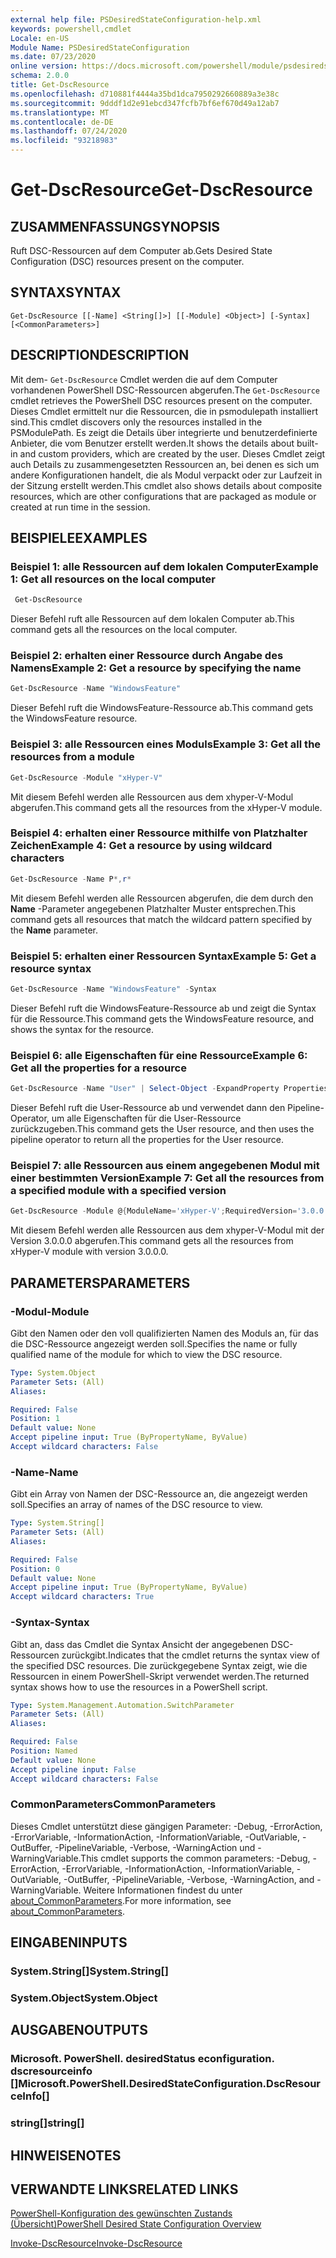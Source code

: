 ```yaml
---
external help file: PSDesiredStateConfiguration-help.xml
keywords: powershell,cmdlet
Locale: en-US
Module Name: PSDesiredStateConfiguration
ms.date: 07/23/2020
online version: https://docs.microsoft.com/powershell/module/psdesiredstateconfiguration/get-dscresource?view=powershell-7&WT.mc_id=ps-gethelp
schema: 2.0.0
title: Get-DscResource
ms.openlocfilehash: d710881f4444a35bd1dca7950292660889a3e38c
ms.sourcegitcommit: 9dddf1d2e91ebcd347fcfb7bf6ef670d49a12ab7
ms.translationtype: MT
ms.contentlocale: de-DE
ms.lasthandoff: 07/24/2020
ms.locfileid: "93218983"
---
```

# <span data-ttu-id="8ea98-103">Get-DscResource</span><span class="sxs-lookup"><span data-stu-id="8ea98-103">Get-DscResource</span></span>

## <span data-ttu-id="8ea98-104">ZUSAMMENFASSUNG</span><span class="sxs-lookup"><span data-stu-id="8ea98-104">SYNOPSIS</span></span>
<span data-ttu-id="8ea98-105">Ruft DSC-Ressourcen auf dem Computer ab.</span><span class="sxs-lookup"><span data-stu-id="8ea98-105">Gets Desired State Configuration (DSC) resources present on the computer.</span></span>

## <span data-ttu-id="8ea98-106">SYNTAX</span><span class="sxs-lookup"><span data-stu-id="8ea98-106">SYNTAX</span></span>

```
Get-DscResource [[-Name] <String[]>] [[-Module] <Object>] [-Syntax] [<CommonParameters>]
```

## <span data-ttu-id="8ea98-107">DESCRIPTION</span><span class="sxs-lookup"><span data-stu-id="8ea98-107">DESCRIPTION</span></span>

<span data-ttu-id="8ea98-108">Mit dem- `Get-DscResource` Cmdlet werden die auf dem Computer vorhandenen PowerShell DSC-Ressourcen abgerufen.</span><span class="sxs-lookup"><span data-stu-id="8ea98-108">The `Get-DscResource` cmdlet retrieves the PowerShell DSC resources present on the computer.</span></span> <span data-ttu-id="8ea98-109">Dieses Cmdlet ermittelt nur die Ressourcen, die in psmodulepath installiert sind.</span><span class="sxs-lookup"><span data-stu-id="8ea98-109">This cmdlet discovers only the resources installed in the PSModulePath.</span></span> <span data-ttu-id="8ea98-110">Es zeigt die Details über integrierte und benutzerdefinierte Anbieter, die vom Benutzer erstellt werden.</span><span class="sxs-lookup"><span data-stu-id="8ea98-110">It shows the details about built-in and custom providers, which are created by the user.</span></span> <span data-ttu-id="8ea98-111">Dieses Cmdlet zeigt auch Details zu zusammengesetzten Ressourcen an, bei denen es sich um andere Konfigurationen handelt, die als Modul verpackt oder zur Laufzeit in der Sitzung erstellt werden.</span><span class="sxs-lookup"><span data-stu-id="8ea98-111">This cmdlet also shows details about composite resources, which are other configurations that are packaged as module or created at run time in the session.</span></span>

## <span data-ttu-id="8ea98-112">BEISPIELE</span><span class="sxs-lookup"><span data-stu-id="8ea98-112">EXAMPLES</span></span>

### <span data-ttu-id="8ea98-113">Beispiel 1: alle Ressourcen auf dem lokalen Computer</span><span class="sxs-lookup"><span data-stu-id="8ea98-113">Example 1: Get all resources on the local computer</span></span>

```powershell
 Get-DscResource
```

<span data-ttu-id="8ea98-114">Dieser Befehl ruft alle Ressourcen auf dem lokalen Computer ab.</span><span class="sxs-lookup"><span data-stu-id="8ea98-114">This command gets all the resources on the local computer.</span></span>

### <span data-ttu-id="8ea98-115">Beispiel 2: erhalten einer Ressource durch Angabe des Namens</span><span class="sxs-lookup"><span data-stu-id="8ea98-115">Example 2: Get a resource by specifying the name</span></span>

```powershell
Get-DscResource -Name "WindowsFeature"
```

<span data-ttu-id="8ea98-116">Dieser Befehl ruft die WindowsFeature-Ressource ab.</span><span class="sxs-lookup"><span data-stu-id="8ea98-116">This command gets the WindowsFeature resource.</span></span>

### <span data-ttu-id="8ea98-117">Beispiel 3: alle Ressourcen eines Moduls</span><span class="sxs-lookup"><span data-stu-id="8ea98-117">Example 3: Get all the resources from a module</span></span>

```powershell
Get-DscResource -Module "xHyper-V"
```

<span data-ttu-id="8ea98-118">Mit diesem Befehl werden alle Ressourcen aus dem xhyper-V-Modul abgerufen.</span><span class="sxs-lookup"><span data-stu-id="8ea98-118">This command gets all the resources from the xHyper-V module.</span></span>

### <span data-ttu-id="8ea98-119">Beispiel 4: erhalten einer Ressource mithilfe von Platzhalter Zeichen</span><span class="sxs-lookup"><span data-stu-id="8ea98-119">Example 4: Get a resource by using wildcard characters</span></span>

```powershell
Get-DscResource -Name P*,r*
```

<span data-ttu-id="8ea98-120">Mit diesem Befehl werden alle Ressourcen abgerufen, die dem durch den **Name** -Parameter angegebenen Platzhalter Muster entsprechen.</span><span class="sxs-lookup"><span data-stu-id="8ea98-120">This command gets all resources that match the wildcard pattern specified by the **Name** parameter.</span></span>

### <span data-ttu-id="8ea98-121">Beispiel 5: erhalten einer Ressourcen Syntax</span><span class="sxs-lookup"><span data-stu-id="8ea98-121">Example 5: Get a resource syntax</span></span>

```powershell
Get-DscResource -Name "WindowsFeature" -Syntax
```

<span data-ttu-id="8ea98-122">Dieser Befehl ruft die WindowsFeature-Ressource ab und zeigt die Syntax für die Ressource.</span><span class="sxs-lookup"><span data-stu-id="8ea98-122">This command gets the WindowsFeature resource, and shows the syntax for the resource.</span></span>

### <span data-ttu-id="8ea98-123">Beispiel 6: alle Eigenschaften für eine Ressource</span><span class="sxs-lookup"><span data-stu-id="8ea98-123">Example 6: Get all the properties for a resource</span></span>

```powershell
Get-DscResource -Name "User" | Select-Object -ExpandProperty Properties
```

<span data-ttu-id="8ea98-124">Dieser Befehl ruft die User-Ressource ab und verwendet dann den Pipeline-Operator, um alle Eigenschaften für die User-Ressource zurückzugeben.</span><span class="sxs-lookup"><span data-stu-id="8ea98-124">This command gets the User resource, and then uses the pipeline operator to return all the properties for the User resource.</span></span>

### <span data-ttu-id="8ea98-125">Beispiel 7: alle Ressourcen aus einem angegebenen Modul mit einer bestimmten Version</span><span class="sxs-lookup"><span data-stu-id="8ea98-125">Example 7: Get all the resources from a specified module with a specified version</span></span>

```powershell
Get-DscResource -Module @{ModuleName='xHyper-V';RequiredVersion='3.0.0.0'}
```

<span data-ttu-id="8ea98-126">Mit diesem Befehl werden alle Ressourcen aus dem xhyper-V-Modul mit der Version 3.0.0.0 abgerufen.</span><span class="sxs-lookup"><span data-stu-id="8ea98-126">This command gets all the resources from xHyper-V module with version 3.0.0.0.</span></span>

## <span data-ttu-id="8ea98-127">PARAMETERS</span><span class="sxs-lookup"><span data-stu-id="8ea98-127">PARAMETERS</span></span>

### <span data-ttu-id="8ea98-128">-Modul</span><span class="sxs-lookup"><span data-stu-id="8ea98-128">-Module</span></span>

<span data-ttu-id="8ea98-129">Gibt den Namen oder den voll qualifizierten Namen des Moduls an, für das die DSC-Ressource angezeigt werden soll.</span><span class="sxs-lookup"><span data-stu-id="8ea98-129">Specifies the name or fully qualified name of the module for which to view the DSC resource.</span></span>

```yaml
Type: System.Object
Parameter Sets: (All)
Aliases:

Required: False
Position: 1
Default value: None
Accept pipeline input: True (ByPropertyName, ByValue)
Accept wildcard characters: False
```

### <span data-ttu-id="8ea98-130">-Name</span><span class="sxs-lookup"><span data-stu-id="8ea98-130">-Name</span></span>

<span data-ttu-id="8ea98-131">Gibt ein Array von Namen der DSC-Ressource an, die angezeigt werden soll.</span><span class="sxs-lookup"><span data-stu-id="8ea98-131">Specifies an array of names of the DSC resource to view.</span></span>

```yaml
Type: System.String[]
Parameter Sets: (All)
Aliases:

Required: False
Position: 0
Default value: None
Accept pipeline input: True (ByPropertyName, ByValue)
Accept wildcard characters: True
```

### <span data-ttu-id="8ea98-132">-Syntax</span><span class="sxs-lookup"><span data-stu-id="8ea98-132">-Syntax</span></span>

<span data-ttu-id="8ea98-133">Gibt an, dass das Cmdlet die Syntax Ansicht der angegebenen DSC-Ressourcen zurückgibt.</span><span class="sxs-lookup"><span data-stu-id="8ea98-133">Indicates that the cmdlet returns the syntax view of the specified DSC resources.</span></span> <span data-ttu-id="8ea98-134">Die zurückgegebene Syntax zeigt, wie die Ressourcen in einem PowerShell-Skript verwendet werden.</span><span class="sxs-lookup"><span data-stu-id="8ea98-134">The returned syntax shows how to use the resources in a PowerShell script.</span></span>

```yaml
Type: System.Management.Automation.SwitchParameter
Parameter Sets: (All)
Aliases:

Required: False
Position: Named
Default value: None
Accept pipeline input: False
Accept wildcard characters: False
```

### <span data-ttu-id="8ea98-135">CommonParameters</span><span class="sxs-lookup"><span data-stu-id="8ea98-135">CommonParameters</span></span>

<span data-ttu-id="8ea98-136">Dieses Cmdlet unterstützt diese gängigen Parameter: -Debug, -ErrorAction, -ErrorVariable, -InformationAction, -InformationVariable, -OutVariable, -OutBuffer, -PipelineVariable, -Verbose, -WarningAction und -WarningVariable.</span><span class="sxs-lookup"><span data-stu-id="8ea98-136">This cmdlet supports the common parameters: -Debug, -ErrorAction, -ErrorVariable, -InformationAction, -InformationVariable, -OutVariable, -OutBuffer, -PipelineVariable, -Verbose, -WarningAction, and -WarningVariable.</span></span> <span data-ttu-id="8ea98-137">Weitere Informationen findest du unter [about_CommonParameters](https://go.microsoft.com/fwlink/?LinkID=113216).</span><span class="sxs-lookup"><span data-stu-id="8ea98-137">For more information, see [about_CommonParameters](https://go.microsoft.com/fwlink/?LinkID=113216).</span></span>

## <span data-ttu-id="8ea98-138">EINGABEN</span><span class="sxs-lookup"><span data-stu-id="8ea98-138">INPUTS</span></span>

### <span data-ttu-id="8ea98-139">System.String[]</span><span class="sxs-lookup"><span data-stu-id="8ea98-139">System.String[]</span></span>

### <span data-ttu-id="8ea98-140">System.Object</span><span class="sxs-lookup"><span data-stu-id="8ea98-140">System.Object</span></span>

## <span data-ttu-id="8ea98-141">AUSGABEN</span><span class="sxs-lookup"><span data-stu-id="8ea98-141">OUTPUTS</span></span>

### <span data-ttu-id="8ea98-142">Microsoft. PowerShell. desiredStatus econfiguration. dscresourceinfo []</span><span class="sxs-lookup"><span data-stu-id="8ea98-142">Microsoft.PowerShell.DesiredStateConfiguration.DscResourceInfo[]</span></span>

### <span data-ttu-id="8ea98-143">string[]</span><span class="sxs-lookup"><span data-stu-id="8ea98-143">string[]</span></span>

## <span data-ttu-id="8ea98-144">HINWEISE</span><span class="sxs-lookup"><span data-stu-id="8ea98-144">NOTES</span></span>

## <span data-ttu-id="8ea98-145">VERWANDTE LINKS</span><span class="sxs-lookup"><span data-stu-id="8ea98-145">RELATED LINKS</span></span>

[<span data-ttu-id="8ea98-146">PowerShell-Konfiguration des gewünschten Zustands (Übersicht)</span><span class="sxs-lookup"><span data-stu-id="8ea98-146">PowerShell Desired State Configuration Overview</span></span>](/powershell/scripting/dsc/overview/overview)

[<span data-ttu-id="8ea98-147">Invoke-DscResource</span><span class="sxs-lookup"><span data-stu-id="8ea98-147">Invoke-DscResource</span></span>](/powershell/module/PSDesiredStateConfiguration/Invoke-DscResource)
